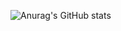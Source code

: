![Anurag's GitHub stats](https://github-readme-stats.vercel.app/api?username=KhumRaj7Ghimire&show_icons=true&theme=radical)

